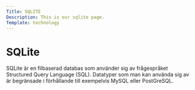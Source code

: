 ```yaml
---
Title: SQLITE
Description: This is our sqlite page.
Template: technology
---
```

# SQLite

SQLite är en filbaserad databas som använder sig av frågespråket Structured Query Language (SQL). Datatyper som man kan använda sig av är begränsade i förhållande till exempelvis MySQL eller PostGreSQL.
